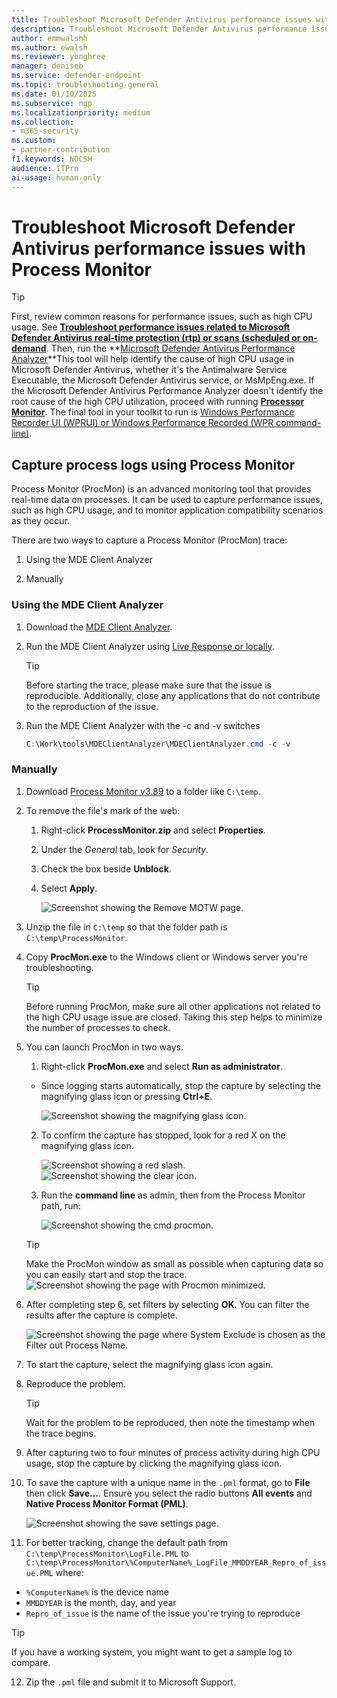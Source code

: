 ```yaml
---
title: Troubleshoot Microsoft Defender Antivirus performance issues with Process Monitor
description: Troubleshoot Microsoft Defender Antivirus performance issues with Process Monitor
author: emmwalshh
ms.author: ewalsh 
ms.reviewer: yonghree
manager: deniseb
ms.service: defender-endpoint
ms.topic: troubleshooting-general
ms.date: 01/10/2025
ms.subservice: ngp
ms.localizationpriority: medium 
ms.collection: 
- m365-security
ms.custom:
- partner-contribution
f1.keywords: NOCSH
audience: ITPro
ai-usage: human-only
---
```


# Troubleshoot Microsoft Defender Antivirus performance issues with Process Monitor

> [!TIP]
> First, review common reasons for performance issues, such as high CPU usage. See **[Troubleshoot performance issues related to Microsoft Defender Antivirus real-time protection (rtp) or scans (scheduled or on-demand](/defender-endpoint/troubleshoot-performance-issues)**.
> Then, run the **[Microsoft Defender Antivirus Performance Analyzer](/defender-endpoint/tune-performance-defender-antivirus)**This tool will help identify the cause of high CPU usage in Microsoft Defender Antivirus, whether it's the Antimalware Service Executable, the Microsoft Defender Antivirus service, or MsMpEng.exe.
>If the Microsoft Defender Antivirus Performance Analyzer doesn't identify the root cause of the high CPU utilization, proceed with running **[Processor Monitor](/defender-endpoint/troubleshoot-av-performance-issues-with-procmon)**.
>The final tool in your toolkit to run is [Windows Performance Recorder UI (WPRUI) or Windows Performance Recorded (WPR command-line)](/defender-endpoint/troubleshoot-av-performance-issues-with-wprui).

## Capture process logs using Process Monitor

Process Monitor (ProcMon) is an advanced monitoring tool that provides real-time data on processes. It can be used to capture performance issues, such as high CPU usage, and to monitor application compatibility scenarios as they occur.

There are two ways to capture a Process Monitor (ProcMon) trace:

1. Using the MDE Client Analyzer

1. Manually

### Using the MDE Client Analyzer

1. Download the [MDE Client Analyzer](/defender-endpoint/download-client-analyzer).

1. Run the MDE Client Analyzer using [Live Response or locally](/defender-endpoint/run-analyzer-windows).

   > [!TIP]
   > Before starting the trace, please make sure that the issue is reproducible. Additionally, close any applications that do not contribute to the reproduction of the issue.

1. Run the MDE Client Analyzer with the -c and -v switches

   ```powershell
   C:\Work\tools\MDEClientAnalyzer\MDEClientAnalyzer.cmd -c -v
   ```

### Manually

1. Download [Process Monitor v3.89](/sysinternals/downloads/procmon) to a folder like `C:\temp`.

2. To remove the file's mark of the web:

   1. Right-click **ProcessMonitor.zip** and select **Properties**.

   1. Under the *General* tab, look for *Security*.

   1. Check the box beside **Unblock**.

   1. Select **Apply**.

      ![Screenshot showing the Remove MOTW page.](media/procmon-motw.png)

3. Unzip the file in `C:\temp` so that the folder path is `C:\temp\ProcessMonitor`.

4. Copy **ProcMon.exe** to the Windows client or Windows server you're troubleshooting.

   > [!TIP]
   > Before running ProcMon, make sure all other applications not related to the high CPU usage issue are closed. Taking this step helps to minimize the number of processes to check.

5. You can launch ProcMon in two ways.

   1. Right-click **ProcMon.exe** and select **Run as administrator**.

    - Since logging starts automatically, stop the capture by selecting the magnifying glass icon or pressing  **Ctrl+E**.

      ![Screenshot showing the magnifying glass icon.](media/procmon-magglass.png)

   2. To confirm the capture has stopped, look for a red X on the magnifying glass icon.

      ![Screenshot showing a red slash.](media/procmon-magglass-stop.png)
      ![Screenshot showing the clear icon.](media/procmon-eraser-clear.png)

   3. Run the **command line** as admin, then from the Process Monitor path, run:

      ![Screenshot showing the cmd procmon.](media/cmd-procmon.png)

     > [!TIP]
     > Make the ProcMon window as small as possible when capturing data so you can easily start and stop the trace.
     > ![Screenshot showing the page with Procmon minimized.](media/procmon-minimize.png)

6. After completing step 6, set filters by selecting **OK**. You can filter the results after the capture is complete.

   ![Screenshot showing the page where System Exclude is chosen as the Filter out Process Name.](media/procmon-filter-options.png)

7. To start the capture, select the magnifying glass icon again.

8. Reproduce the problem.

   > [!TIP]
   > Wait for the problem to be reproduced, then note the timestamp when the trace begins.

9. After capturing two to four minutes of process activity during high CPU usage, stop the capture by clicking the magnifying glass icon.

10. To save the capture with a unique name in the `.pml` format, go to **File** then click **Save...**. Ensure you select the radio buttons **All events** and **Native Process Monitor Format (PML)**.

    ![Screenshot showing the save settings page.](media/procmon-savesettings1.png)

11. For better tracking, change the default path from `C:\temp\ProcessMonitor\LogFile.PML` to `C:\temp\ProcessMonitor\%ComputerName%_LogFile_MMDDYEAR_Repro_of_issue.PML` where:

   - `%ComputerName%` is the device name
   - `MMDDYEAR` is the month, day, and year
   - `Repro_of_issue` is the name of the issue you're trying to reproduce

   > [!TIP]
   > If you have a working system, you might want to get a sample log to compare.

12. Zip the `.pml` file and submit it to Microsoft Support.
